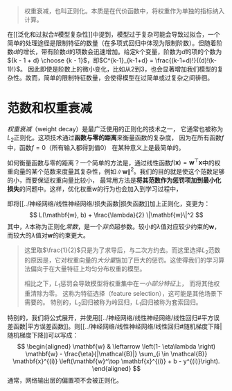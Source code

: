 > 权重衰减，也叫正则化。本质是在代价函数中，将权重作为单独的指标纳入计算。

在[[泛化和过拟合#模型复杂性]]中提到，模型过于复杂可能会导致过拟合，一个简单的处理途径是限制特征的数量（在多项式回归中体现为限制阶数）。但随着阶数$d$的增长，带有阶数$d$的项数会迅速增加。给定$k$个变量，阶数为$d$的项的个数为${k - 1 + d} \choose {k - 1}$，即$C^{k-1}_{k-1+d} = \frac{(k-1+d)!}{(d)!(k-1)!}$。
因此即使是阶数上的微小变化，比如从2到3，也会显著增加我们模型的复杂性。故而，简单的限制特征数量，会使得模型在过简单或过复杂之间徘徊。

# 范数和权重衰减
*权重衰减*（weight decay）是最广泛使用的正则化的技术之一， 它通常也被称为$L_2$正则化。这项技术通过**函数与零的距离**来衡量函数的复杂度， 因为在所有函数$f$中，函数$f=0$（所有输入都得到值0） 在某种意义上是最简单的。

如何衡量函数与零的距离？一个简单的方法是，通过线性函数$f(\mathbf{x}) = \mathbf{w}^\top \mathbf{x}$中的权重向量的某个范数来度量其复杂性，例如$\| \mathbf{w} \|^2$。我们的目的就是使这个范数足够的小，而要保证权重向量比较小， 最常用方法是**将其范数作为惩罚项加到最小化损失**的问题中。这样，优化权重$w$的行为也会加入到学习过程中，

即将[[../神经网络/线性神经网络/损失函数|损失函数]]加上正则化，变更为：
$$
L(\mathbf{w}, b) + \frac{\lambda}{2} \|\mathbf{w}\|^2
$$
其中，$\lambda$本称为正则化*常数*，是一个*非负*超参数。较小的$\lambda$值对应较少约束的$\mathbf{w}$， 而较大的$\lambda$值对$\mathbf{w}$的约束更大。


> 这里取$\frac{1}{2}$只是为了求导后，与二次方约去。而这里选择$L_2$范数的原因是，它对权重向量的*大分量*施加了巨大的惩罚。这使得我们的学习算法偏向于在大量特征上均匀分布权重的模型。
> 
> 相比之下，$L_1$惩罚会导致模型将权重集中在*一小部分特征*上， 而将其他权重清除为零。 这称为特征选择（feature selection），这可能是其他场景下需要的。
> 特别的，$L_2$回归被称为岭回归，$L_1$回归被称为套索回归。

特别的，我们将公式展开，并使用[[../神经网络/线性神经网络/线性回归#平方误差函数|平方误差函数]]。则[[../神经网络/线性神经网络/线性回归#随机梯度下降|随机梯度下降]]可以写成：
$$
\begin{aligned}
\mathbf{w} & \leftarrow \left(1- \eta\lambda \right) \mathbf{w} - \frac{\eta}{|\mathcal{B}|} \sum_{i \in \mathcal{B}} \mathbf{x}^{(i)} \left(\mathbf{w}^\top \mathbf{x}^{(i)} + b - y^{(i)}\right).
\end{aligned}
$$
通常，网络输出层的偏置项不会被正则化。
